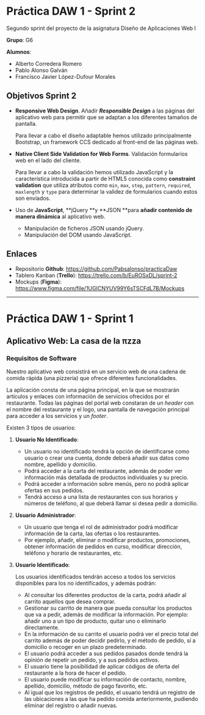 # Práctica DAW 1 - Sprint 2

Segundo sprint del proyecto de la asignatura Diseño de Aplicaciones Web I

**Grupo**: G6

**Alumnos**:

* Alberto Corredera Romero
* Pablo Alonso Galván
* Francisco Javier López-Dufour Morales



## Objetivos Sprint 2

* **Responsive Web Design**. Añadir **_Responsible Design_** a las páginas del aplicativo web para permitir que se adaptan a los diferentes tamaños de pantalla.

    Para llevar a cabo el diseño adaptable hemos utilizado principalmente Bootstrap, un framework CCS dedicado al front-end de las páginas web.

* **Native Client Side Validation for Web Forms**. Validación formularios web en el lado del cliente.

    Para llevar a cabo la validación hemos utilizado JavaScript y la característica introducida a partir de HTML5 conocida como **constraint validation** que utiliza atributos como `min`, `max`, `step`, `pattern`, `required`, `maxlength` y `type` para determinar la validez de formularios cuando estos son enviados.

* Uso de **JavaScript**, **jQuery **y **JSON **para **añadir contenido de manera dinámica** al aplicativo web. 

    * Manipulación de ficheros JSON usando jQuery.
    * Manipulación del DOM usando JavaScript.

## Enlaces

* Repositorio **Github**: https://github.com/Pabsalonso/practicaDaw
* Tablero Kanban (**Trello**): https://trello.com/b/EuROSxDL/sprint-2
* Mockups (**Figma**): https://www.figma.com/file/1UGICNYUV99Y6sTSCFdL7B/Mockups



---



# Práctica DAW 1 - Sprint 1 

## Aplicativo Web: La casa de la πzza

### Requisitos de Software

Nuestro aplicativo web consistirá en un servicio web de una cadena de comida rápida (una pizzería) que ofrece diferentes funcionalidades. 

La aplicación consta de una página principal, en la que se mostrarán artículos y enlaces con información de servicios ofrecidos por el restaurante. Todas las páginas del portal web constaran de un _header_ con el nombre del restaurante y el logo, una pantalla de navegación principal para acceder a los servicios y un _footer_. 

Existen 3 tipos de usuarios: 

1. **Usuario No Identificado**: 
   * Un usuario no identificado tendrá la opción de identificarse como usuario o crear una cuenta, donde deberá añadir sus datos como nombre, apellido y domicilio. 
   * Podrá acceder a la carta del restaurante, además de poder ver información más detallada de productos individuales y su precio. 
   * Podrá acceder a información sobre menús, pero no podrá aplicar ofertas en sus pedidos. 
   * Tendrá acceso a una lista de restaurantes con sus horarios y números de teléfono, al que deberá llamar si desea pedir a domicilio. 

2. **Usuario Administrador**:

   *  Un usuario que tenga el rol de administrador podrá modificar información de la carta, las ofertas o los restaurantes. 
   * Por ejemplo, añadir, eliminar o modificar productos, promociones, obtener información de pedidos en curso, modificar dirección, teléfono y horario de restaurantes, etc.

3. **Usuario Identificado**:

   Los usuarios identificados tendrán acceso a todos los servicios disponibles para los no identificados, y además podrán: 

   * Al consultar los diferentes productos de la carta, podrá añadir al carrito aquellos que desea comprar. 
   * Gestionar su carrito de manera que pueda consultar los productos que va a pedir, además de modificar la información. Por ejemplo: añadir uno a un tipo de producto, quitar uno o eliminarlo directamente. 
   * En la información de su carrito el usuario podrá ver el precio total del carrito además de poder decidir pedirlo, y el método de pedido, sí a domicilio o recoger en un plazo predeterminado. 
   * El usuario podrá acceder a sus pedidos pasados donde tendrá la opinión de repetir un pedido, y a sus pedidos activos. 
   * El usuario tiene la posibilidad de aplicar códigos de oferta del restaurante a la hora de hacer el pedido. 
   * El usuario puede modificar su información de contacto, nombre, apellido, domicilio, método de pago favorito, etc. 
   * Al igual que los registros de pedido, el usuario tendrá un registro de las ubicaciones a las que ha pedido comida anteriormente, pudiendo eliminar del registro o añadir nuevas. 
